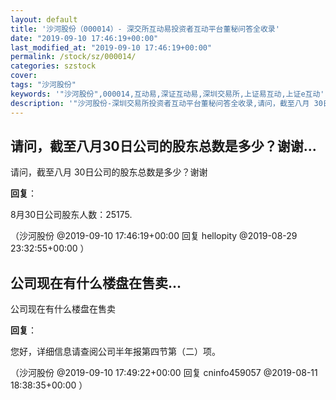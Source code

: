 ```yaml
---
layout: default
title: '沙河股份（000014）- 深交所互动易投资者互动平台董秘问答全收录'
date: "2019-09-10 17:46:19+00:00"
last_modified_at: "2019-09-10 17:46:19+00:00"
permalink: /stock/sz/000014/
categories: szstock
cover: 
tags: "沙河股份"
keywords: '"沙河股份",000014,互动易,深证互动易,深圳交易所,上证易互动,上证e互动'
description: '"沙河股份-深圳交易所投资者互动平台董秘问答全收录,请问，截至八月 30日公司的股东总数是多少？谢谢"'
---
```


## 请问，截至八月30日公司的股东总数是多少？谢谢...

请问，截至八月 30日公司的股东总数是多少？谢谢

**回复**：

8月30日公司股东人数：25175. 

（沙河股份  @2019-09-10 17:46:19+00:00 回复 hellopity  @2019-08-29 23:32:55+00:00 ）

## 公司现在有什么楼盘在售卖...

公司现在有什么楼盘在售卖

**回复**：

您好，详细信息请查阅公司半年报第四节第（二）项。 

（沙河股份  @2019-09-10 17:49:22+00:00 回复 cninfo459057  @2019-08-11 18:38:35+00:00 ）

